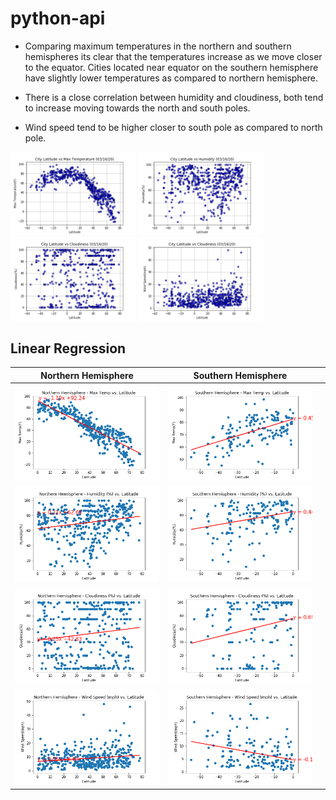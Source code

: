 # python-api

* Comparing maximum temperatures in the northern and southern hemispheres its clear that the temperatures increase as we move closer to the equator. Cities located near equator on the southern hemisphere have slightly lower temperatures as compared to northern hemisphere.

* There is a close correlation between humidity and cloudiness, both tend to increase moving towards the north and south poles.

* Wind speed tend to be higher closer to south pole as compared to north pole. 



<img src = "Images/lat_temp_plot.png" width ="200" /> <img src = "Images/lat_humidity_plot.png" width ="200" /><img src ="Images/lat_cloudiness_plot.png" width ="200" /> <img src = "Images/lat_windspeed_plot.png" width ="200" />

## Linear Regression

Northern Hemisphere            |  Southern Hemisphere      |   |
:-----------------------------:|:-------------------------:|---|
![](Images/LinearReg_MaxTemp_Lat_North.png)  |  ![](Images/LinearReg_MaxTemp_Lat_South.png)
![](Images/LinearReg_Humidity_Lat_North.png)  |  ![](Images/LinearReg_Humidity_Lat_South.png)
![](Images/LinearReg_Cloudiness_Lat_North.png)  |  ![](Images/LinearReg_Cloudiness_Lat_South.png)
![](Images/LinearReg_WindSpeed_Lat_North.png)  |  ![](Images/LinearReg_WindSpeed_Lat_South.png)


